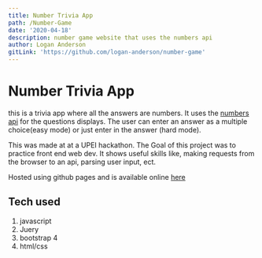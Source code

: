 ```yaml
---
title: Number Trivia App
path: /Number-Game
date: '2020-04-18'
description: number game website that uses the numbers api
author: Logan Anderson
gitLink: 'https://github.com/logan-anderson/number-game'
---
```

# Number Trivia App

this is a trivia app where all the answers are numbers. It uses the [numbers api](http://numbersapi.com/) for the questions displays. The user can enter an answer as a multiple choice(easy mode) or just enter in the answer (hard mode).

This was made at at a UPEI hackathon. The Goal of this project was to practice front end web dev. It shows useful skills like, making requests from the browser to an api, parsing user input, ect.

Hosted using github pages and is available online [here](http://number.logananderson.ca/)

## Tech used

1. javascript
2. Juery
3. bootstrap 4
4. html/css